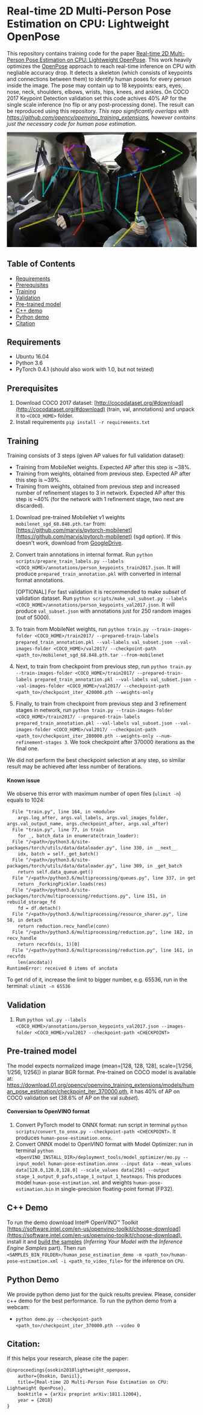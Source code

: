 # Real-time 2D Multi-Person Pose Estimation on CPU: Lightweight OpenPose

This repository contains training code for the paper [Real-time 2D Multi-Person Pose Estimation on CPU: Lightweight OpenPose](https://arxiv.org/pdf/1811.12004.pdf). This work heavily optimizes the [OpenPose](https://github.com/CMU-Perceptual-Computing-Lab/openpose) approach to reach real-time inference on CPU with negliable accuracy drop. It detects a skeleton (which consists of keypoints and connections between them) to identify human poses for every person inside the image. The pose may contain up to 18 keypoints: ears, eyes, nose, neck, shoulders, elbows, wrists, hips, knees, and ankles. On COCO 2017 Keypoint Detection validation set this code achives 40% AP for the single scale inference (no flip or any post-processing done). The result can be reproduced using this repository. *This repo significantly overlaps with https://github.com/opencv/openvino_training_extensions, however contains just the necessary code for human pose estimation.*

<p align="center">
  <img src="data/preview.jpg" />
</p>

## Table of Contents

* [Requirements](#requirements)
* [Prerequisites](#prerequisites)
* [Training](#training)
* [Validation](#validation)
* [Pre-trained model](#pre-trained-model)
* [C++ demo](#cpp-demo)
* [Python demo](#python-demo)
* [Citation](#citation)

## Requirements

* Ubuntu 16.04
* Python 3.6
* PyTorch 0.4.1 (should also work with 1.0, but not tested)

## Prerequisites

1. Download COCO 2017 dataset: [http://cocodataset.org/#download](http://cocodataset.org/#download) (train, val, annotations) and unpack it to `<COCO_HOME>` folder.
2. Install requirements `pip install -r requirements.txt`

## Training

Training consists of 3 steps (given AP values for full validation dataset):
* Training from MobileNet weights. Expected AP after this step is ~38%.
* Training from weights, obtained from previous step. Expected AP after this step is ~39%.
* Training from weights, obtained from previous step and increased number of refinement stages to 3 in network. Expected AP after this step is ~40% (for the network with 1 refinement stage, two next are discarded).

1. Download pre-trained MobileNet v1 weights `mobilenet_sgd_68.848.pth.tar` from: [https://github.com/marvis/pytorch-mobilenet](https://github.com/marvis/pytorch-mobilenet) (sgd option). If this doesn't work, download from [GoogleDrive](https://drive.google.com/file/d/18Ya27IAhILvBHqV_tDp0QjDFvsNNy-hv/view?usp=sharing).

2. Convert train annotations in internal format. Run `python scripts/prepare_train_labels.py --labels <COCO_HOME>/annotations/person_keypoints_train2017.json`. It will produce `prepared_train_annotation.pkl` with converted in internal format annotations.

   [OPTIONAL] For fast validation it is recommended to make *subset* of validation dataset. Run `python scripts/make_val_subset.py --labels <COCO_HOME>/annotations/person_keypoints_val2017.json`. It will produce `val_subset.json` with annotations just for 250 random images (out of 5000).

3. To train from MobileNet weights, run `python train.py --train-images-folder <COCO_HOME>/train2017/ --prepared-train-labels prepared_train_annotation.pkl --val-labels val_subset.json --val-images-folder <COCO_HOME>/val2017/ --checkpoint-path <path_to>/mobilenet_sgd_68.848.pth.tar --from-mobilenet`

4. Next, to train from checkpoint from previous step, run `python train.py --train-images-folder <COCO_HOME>/train2017/ --prepared-train-labels prepared_train_annotation.pkl --val-labels val_subset.json --val-images-folder <COCO_HOME>/val2017/ --checkpoint-path <path_to>/checkpoint_iter_420000.pth --weights-only`

5. Finally, to train from checkpoint from previous step and 3 refinement stages in network, run `python train.py --train-images-folder <COCO_HOME>/train2017/ --prepared-train-labels prepared_train_annotation.pkl --val-labels val_subset.json --val-images-folder <COCO_HOME>/val2017/ --checkpoint-path <path_to>/checkpoint_iter_280000.pth --weights-only --num-refinement-stages 3`. We took checkpoint after 370000 iterations as the final one.

We did not perform the best checkpoint selection at any step, so similar result may be achieved after less number of iterations.

#### Known issue

We observe this error with maximum number of open files (`ulimit -n`) equals to 1024:

```
  File "train.py", line 164, in <module>
    args.log_after, args.val_labels, args.val_images_folder, args.val_output_name, args.checkpoint_after, args.val_after)
  File "train.py", line 77, in train
    for _, batch_data in enumerate(train_loader):
  File "/<path>/python3.6/site-packages/torch/utils/data/dataloader.py", line 330, in __next__
    idx, batch = self._get_batch()
  File "/<path>/python3.6/site-packages/torch/utils/data/dataloader.py", line 309, in _get_batch
    return self.data_queue.get()
  File "/<path>/python3.6/multiprocessing/queues.py", line 337, in get
    return _ForkingPickler.loads(res)
  File "/<path>/python3.6/site-packages/torch/multiprocessing/reductions.py", line 151, in rebuild_storage_fd
    fd = df.detach()
  File "/<path>/python3.6/multiprocessing/resource_sharer.py", line 58, in detach
    return reduction.recv_handle(conn)
  File "/<path>/python3.6/multiprocessing/reduction.py", line 182, in recv_handle
    return recvfds(s, 1)[0]
  File "/<path>/python3.6/multiprocessing/reduction.py", line 161, in recvfds
    len(ancdata))
RuntimeError: received 0 items of ancdata
```

To get rid of it, increase the limit to bigger number, e.g. 65536, run in the terminal: `ulimit -n 65536`

## Validation

1. Run `python val.py --labels <COCO_HOME>/annotations/person_keypoints_val2017.json --images-folder <COCO_HOME>/val2017 --checkpoint-path <CHECKPOINT>`

## Pre-trained model <a name="pre-trained-model"/>

The model expects normalized image (mean=[128, 128, 128], scale=[1/256, 1/256, 1/256]) in planar BGR format.
Pre-trained on COCO model is available at: https://download.01.org/opencv/openvino_training_extensions/models/human_pose_estimation/checkpoint_iter_370000.pth, it has 40% of AP on COCO validation set (38.6% of AP on the val *subset*).

#### Conversion to OpenVINO format

1. Convert PyTorch model to ONNX format: run script in terminal `python scripts/convert_to_onnx.py --checkpoint-path <CHECKPOINT>`. It produces `human-pose-estimation.onnx`.
2. Convert ONNX model to OpenVINO format with Model Optimizer: run in terminal `python <OpenVINO_INSTALL_DIR>/deployment_tools/model_optimizer/mo.py --input_model human-pose-estimation.onnx --input data --mean_values data[128.0,128.0,128.0] --scale_values data[256] --output stage_1_output_0_pafs,stage_1_output_1_heatmaps`. This produces model `human-pose-estimation.xml` and weights `human-pose-estimation.bin` in single-precision floating-point format (FP32).

## C++ Demo <a name="cpp-demo"/>

To run the demo download Intel&reg; OpenVINO&trade; Toolkit [https://software.intel.com/en-us/openvino-toolkit/choose-download](https://software.intel.com/en-us/openvino-toolkit/choose-download), install it and [build the samples](https://software.intel.com/en-us/articles/OpenVINO-InferEngine) (*Inferring Your Model with the Inference Engine Samples* part). Then run `<SAMPLES_BIN_FOLDER>/human_pose_estimation_demo -m <path_to>/human-pose-estimation.xml -i <path_to_video_file>` for the inference on `CPU`.

## Python Demo <a name="python-demo"/>

We provide python demo just for the quick results preview. Please, consider c++ demo for the best performance. To run the python demo from a webcam:
* `python demo.py --checkpoint-path <path_to>/checkpoint_iter_370000.pth --video 0`

## Citation:

If this helps your research, please cite the paper:

```
@inproceedings{osokin2018lightweight_openpose,
    author={Osokin, Daniil},
    title={Real-time 2D Multi-Person Pose Estimation on CPU: Lightweight OpenPose},
    booktitle = {arXiv preprint arXiv:1811.12004},
    year = {2018}
}
```
